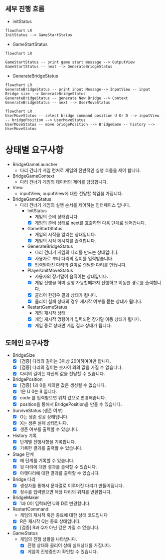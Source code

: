 ## 세부 진행 흐름

- initStatus

```mermaid
flowchart LR 
InitStatus --> GameStartStatus
```

- GameStartStatus

```mermaid
flowchart LR

GameStartStatus -- print game start message --> OutputView
GameStartStatus -- next --> GenerateBridgeStatus
```

- GenerateBridgeStatus

```mermaid
flowchart LR
GenerateBridgeStatus -- print input Message--> InputView -- input Bridge size --> GenerateBridgeStatus
GenerateBridgeStatus -- generate New Bridge --> Context
GenerateBridgeStatus -- next --> UserMoveStatus
```

```mermaid
flowchart LR
UserMoveStatus -- select bridge command position U Or D --> inputView -- bridgePosition --> UserMoveStatus 
UserMoveStatus -- move bridgePosition --> BridgeGame -- history --> UserMoveStatus
```

# 상태별 요구사항

- BridgeGameLauncher
    - 다리 건너기 게임 런처로 게임의 전반적인 실행 흐름을 제어 합니다.
- BridgeGameContext
    - 다리 건너기 게임의 데이터의 제어를 담당합니다.
- View
    - inputView, ouputView에 대한 전달할 책임을 가집니다.
- BridgeGameStatus
    - 다리 건너기 게임의 실행 순서를 제어하는 인터페이스 입니다.
        - InitStatus
            - 게임의 준비 상태입니다.
            - [X] 게임의 준비 상태로 next를 호출하면 다음 단계로 넘어갑니다.
        - GameStartStatus
            - 게임의 시작을 알리는 상태입니다.
            - [X] 게임의 시작 메시지를 출력합니다.
        - GenerateBridgeStatus
            - 다리 건너기 게임의 다리를 만드는 상태입니다.
            - [X] 사용자로 부터 다리의 길이를 입력받습니다.
            - [X] 입력받아진 다리의 길이로 랜덤한 다리를 만듭니다.
        - PlayerUnitMoveStatus
            - 사용자의 장기말이 움직이는 상태입니다.
            - [X] 게임 진행을 하며 실행 가능할때까지 진행하고 이동한 경로를 출력합니다.
            - [X] 클리어 한경우 결과 상태가 됩니다.
            - [X] 클리어 실패 상태의 경우 재시작 여부를 묻는 상태가 됩니다.
        - RestartGameStatus
            - 게임 재시작 상태
            - [X] 게임 재시작 명령어가 입력되면 장기말 이동 상태가 됩니다.
            - [X] 게임 종료 상태면 게임 결과 상태가 됩니다.

## 도메인 요구사항

- BridgeSize
    - [x] [검증] 다리의 길이는 3이상 20이하여야만 합니다.
    - [x] [검증] 다리의 길이는 숫자이 외의 값을 가질 수 없습니다.
    - [x] 다리의 길이는 자신의 값을 전달할 수 있습니다.
- BridgePosition
    - [X] [검증] 1과 0을 제외한 값은 생성될 수 없습니다.
    - [X] 1은 U 0는 B 입니다.
    - [X] code 를 입력받으면 위치 값으로 변경해줍니다.
    - [X] position을 통해서 BridgePosition을 만들 수 있습니다.
- SurviveStatus (생존 여부)
    - [X] O는 생존 성공 상태입니다.
    - [X] X는 생존 실패 상태입니다.
    - [X] 생존 여부를 출력할 수 있습니다.
- History 기록
    - [X] 단계별 진행사항을 기록합니다.
    - [X] 기록한 결과를 출력할 수 있습니다.
- Stage 단계
    - [X] 매 단계를 기록할 수 있습니다.
    - [X] 윗 다리에 대한 결과를 출력할 수 있습니다.
    - [X] 아랫다리에 대한 결과를 출력할 수 있습니다.
- Bridge 다리
    - [X] 생성자를 통해서 문자열로 이루어진 다리가 만들어집니다.
    - [X] 정수를 입력받으면 해당 다리의 위치를 반환합니다.
- BridgeMaker
    - [X] 1과 0이 입력되면 U와 D로 변경합니다.
- RestartCommand
    - 게임의 재시작 혹은 종료에 대한 상태 코드입니다
    - [X] R은 재시작 Q는 종료 상태입니다.
    - [X] [검증] R과 Q가 아닌 값은 가질 수 없습니다.
- GameStatus
    - 게임의 진행 상황을 나타냅니다.
        - [X] 진행 상태와 클리어 상태 실패상태를 가집니다.
        - [X] 게임이 진행중인지 확인할 수 있습니다.

#
